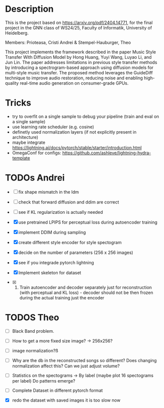 # Description

This is the project based on <https://arxiv.org/pdf/2404.14771>, for the final project in the GNN class of WS24/25, Faculty of Informatik, University of Heidelberg.

Members: Prioteasa, Cristi Andrei & Stempel-Hauburger, Theo

This project implements the framework described in the paper Music Style Transfer With Diffusion Model by Hong Huang, Yuyi Wang, Luyao Li, and Jun Lin. The paper addresses limitations in previous style transfer methods by introducing a spectrogram-based approach using diffusion models for multi-style music transfer. The proposed method leverages the GuideDiff technique to improve audio restoration, reducing noise and enabling high-quality real-time audio generation on consumer-grade GPUs.

# Tricks

- try to overfit on a single sample to debug your pipeline (train and eval on a single sample)
- use learning rate scheduler (e.g. cosine)
- definetly used normalization layers (if not explicitly present in architecture)
- maybe integrate <https://lightning.ai/docs/pytorch/stable/starter/introduction.html>
- OmegaConf for configs: <https://github.com/ashleve/lightning-hydra-template>

# TODOs Andrei

- [ ] fix shape mismatch in the ldm
- [ ] check that forward diffusion and ddim are correct
- [ ] see if KL regularization is actually needed 

- [x] use pretrained LPIPS for perceptual loss during autoencoder training
- [x] implement DDIM during sampling
- [x] create different style encoder for style spectogram
- [x] decide on the number of parameters (256 x 256 images)
- [x] see if you integrade pytorch lightning
- [x] Implement skeleton for dataset
- [x] 1. Train autoencoder and decoder separately just for reconstruction (with perceptual and KL loss) - decoder should not be then frozen during the actual training just the encoder


# TODOS Theo

- [ ] Black Band problem.
- [ ] How to get a more fixed size image? -> 256x256?
- [ ] image normalization?ß
- [ ] Why are the db in the reconstructed songs so different? Does changing normalization affect this? Can we just adjust volume?
- [ ] Statistics on the spectograms -> By label (maybe plot 16 spectograms per label) Do patterns emerge?
- [ ] Complete Dataset in different pytorch format


- [x] redo the dataset with saved images it is too slow now

